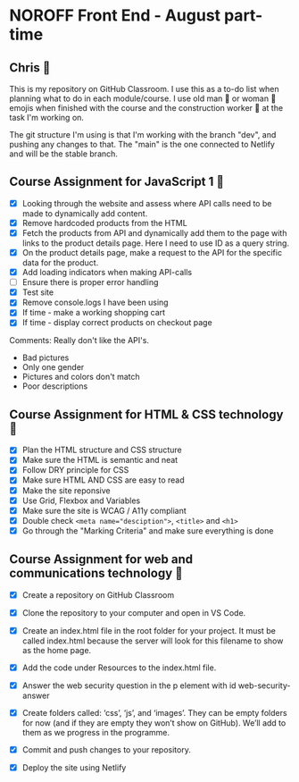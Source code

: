 
# NOROFF Front End - August part-time

## Chris :vulcan_salute:

This is my repository on GitHub Classroom. I use this as a to-do list when planning what to do in each module/course. I use old man :older_man: or woman :older_woman: emojis when finished with the course and the construction worker :construction_worker:  at the task I'm working on.

The git structure I'm using is that I'm working with the branch "dev", and pushing any changes to that. The "main" is the one connected to Netlify and will be the stable branch.

## Course Assignment for JavaScript 1 :construction_worker:

- [x] Looking through the website and assess where API calls need to be made to dynamically add content.
- [x] Remove hardcoded products from the HTML
- [x] Fetch the products from API and dynamically add them to the page with links to the product details page. Here I need to use ID as a query string.
- [x] On the product details page, make a request to the API for the specific data for the product.
- [x] Add loading indicators when making API-calls
- [ ] Ensure there is proper error handling
- [x] Test site
- [x] Remove console.logs I have been using
- [x] If time - make a working shopping cart
- [x] If time - display correct products on checkout page

Comments: Really don't like the API's. 
* Bad pictures
* Only one gender
* Pictures and colors don't match
* Poor descriptions

## Course Assignment for HTML & CSS technology :older_man:

- [x] Plan the HTML structure and CSS structure
- [x] Make sure the HTML is semantic and neat
- [x] Follow DRY principle for CSS
- [x] Make sure HTML AND CSS are easy to read
- [x] Make the site reponsive
- [x] Use Grid, Flexbox and Variables
- [x] Make sure the site is WCAG / A11y compliant
- [x] Double check `<meta name="desciption">`, `<title>` and `<h1>`
- [x] Go through the "Marking Criteria" and make sure everything is done

## Course Assignment for web and communications technology :older_woman:

- [x] Create a repository on GitHub Classroom
- [x] Clone the repository to your computer and open in VS Code.
- [x] Create an index.html file in the root folder for your project. It must be called index.html because the server will look for this filename to show as the home page.
- [x] Add the code under Resources to the index.html file.
- [x] Answer the web security question in the p element with id web-security-answer
- [x] Create folders called: ‘css’, ‘js’, and ‘images’. They can be empty folders for now (and if they are empty they won’t show on GitHub). We’ll add to them as we progress in the programme.
- [x] Commit and push changes to your repository.
- [x] Deploy the site using Netlify
  